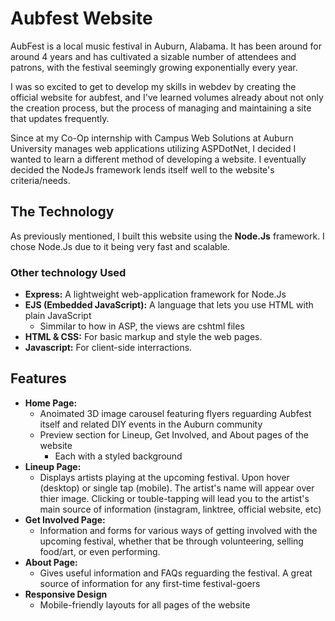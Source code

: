 # Aubfest Website

AubFest is a local music festival in Auburn, Alabama.  It has been around for around 4 years and has cultivated a sizable number of attendees and patrons, with the festival seemingly growing exponentially every year.  
  
I was so excited to get to develop my skills in webdev by creating the official website for aubfest, and I've learned volumes already about not only the creation process, but the process of managing and maintaining a site that updates frequently.

Since at my Co-Op internship with Campus Web Solutions at Auburn University manages web applications utilizing ASPDotNet, I decided I wanted to learn a different method of developing a website.  I eventually decided the NodeJs framework lends itself well to the website's criteria/needs.

## The Technology
As previously mentioned, I built this website using the **Node.Js** framework.  I chose Node.Js due to it being very fast and scalable.
### Other technology Used
- **Express:** A lightweight web-application framework for Node.Js
- **EJS (Embedded JavaScript):** A language that lets you use HTML with plain JavaScript
    - Simmilar to how in ASP, the views are cshtml files
- **HTML & CSS:** For basic markup and style the web pages.
- **Javascript:** For client-side interractions.

## Features
- **Home Page:**
    - Anoimated 3D image carousel featuring flyers reguarding Aubfest itself and related DIY events in the Auburn community
    - Preview section for Lineup, Get  Involved, and About pages of the website
        - Each with a styled background
- **Lineup Page:**
    - Displays artists playing at the upcoming festival.  Upon hover (desktop) or single tap (mobile).  The artist's name will appear over thier image.  Clicking or touble-tapping will lead you to the artist's main source of information (instagram, linktree, official website, etc)
- **Get Involved Page:** 
    - Information and forms for various ways of getting involved with the upcoming festival, whether that be through volunteering, selling food/art, or even performing.
- **About Page:**
    - Gives useful information and FAQs reguarding the festival.  A great source of information for any first-time festival-goers
- **Responsive Design** 
    - Mobile-friendly layouts for all pages of the website


